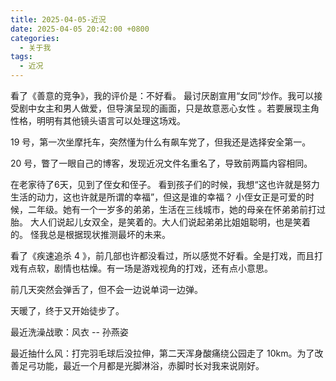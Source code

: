 ```yaml
---
title: 2025-04-05-近況
date: 2025-04-05 20:42:00 +0800
categories:
  - 关于我
tags:
  - 近况
---
```

看了《善意的竞争》，我的评价是：不好看。
最讨厌剧宣用“女同”炒作。我可以接受剧中女主和男人做爱，但导演呈现的画面，只是故意恶心女性 。若要展现主角性格，明明有其他镜头语言可以处理这场戏。

19 号，第一次坐摩托车，突然懂为什么有飙车党了，但我还是选择安全第一。

20 号，瞥了一眼自己的博客，发现近况文件名重名了，导致前两篇内容相同。

在老家待了6天，见到了侄女和侄子。
看到孩子们的时候，我想“这也许就是努力生活的动力，这也许就是所谓的幸福”，但这是谁的幸福？
小侄女正是可爱的时候，二年级。她有一个一岁多的弟弟，生活在三线城市，她的母亲在怀弟弟前打过胎。
大人们说起儿女双全，是笑着的。大人们说起弟弟比姐姐聪明，也是笑着的。
怪我总是根据现状推测最坏的未来。

看了《疾速追杀 4 》，前几部也许都没看过，所以感觉不好看。全是打戏，而且打戏有点软，剧情也枯燥。有一场是游戏视角的打戏，还有点小意思。

前几天突然会弹舌了，但不会一边说单词一边弹。

天暖了，终于又开始徒步了。

最近洗澡战歌：风衣 -- 孙燕姿

最近抽什么风：打完羽毛球后没拉伸，第二天浑身酸痛绕公园走了 10km。为了改善足弓功能，最近一个月都是光脚淋浴，赤脚时长对我来说刚好。